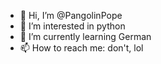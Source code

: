 - 👋 Hi, I’m @PangolinPope
- 👀 I’m interested in python
- 🌱 I’m currently learning German
- 📫 How to reach me: don't, lol

<!---
PangolinPope/PangolinPope is a ✨ special ✨ repository because its `README.md` (this file) appears on your GitHub profile.
You can click the Preview link to take a look at your changes.
--->
